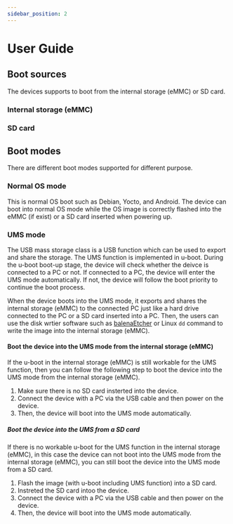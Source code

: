 ```yaml
---
sidebar_position: 2
---
```


# User Guide

## Boot sources
The devices supports to boot from the internal storage (eMMC) or SD card.

### Internal storage (eMMC)
### SD card

## Boot modes
There are different boot modes supported for different purpose.

### Normal OS mode
This is normal OS boot such as Debian, Yocto, and Android. The device can boot into normal OS mode while the OS image is correctly flashed into the eMMC (if exist) or a SD card inserted when powering up.

### UMS mode
The USB mass storage class is a USB function which can be used to export and share the storage. The UMS function is implemented in u-boot. During the u-boot boot-up stage, the device will check whether the deivce is connected to a PC or not. If connected to a PC, the device will enter the UMS mode automatically. If not, the device will follow the boot priority to continue the boot process.

When the device boots into the UMS mode, it exports and shares the internal storage (eMMC) to the connected PC just like a hard drive connected to the PC or a SD card inserted into a PC. Then, the users can use the disk wrtier software such as [balenaEtcher](https://www.balena.io/etcher/) or Linux `dd` command to write the image into the internal storage (eMMC).

#### Boot the device into the UMS mode from the internal storage (eMMC)
If the u-boot in the internal storage (eMMC) is still workable for the UMS function, then you can follow the following step to boot the device into the UMS mode from the internal storage (eMMC).
1. Make sure there is no SD card insterted into the device.
2. Connect the device with a PC via the USB cable and then power on the device.
3. Then, the device will boot into the UMS mode automatically.

##### Boot the device into the UMS from a SD card
If there is no workable u-boot for the UMS function in the internal storage (eMMC), in this case the device can not boot into the UMS mode from the internal storage (eMMC), you can still boot the device into the UMS mode from a SD card.
1. Flash the image (with u-boot including UMS function) into a SD card.
2. Instreted the SD card intoo the device.
3. Connect the device with a PC via the USB cable and then power on the device.
4. Then, the device will boot into the UMS mode automatically.
